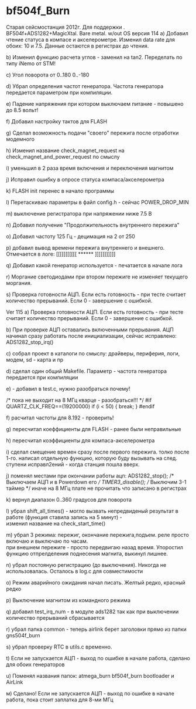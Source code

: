 # bf504f_Burn
Старая сейсмостанция 2012г. Для поддержки . BF504f+ADS1282+MagicXtal. Bare metal. w/out OS
версия 114
  а) Добавил чтение статуса в компасе и акселерометре. Изменил data rate для обоих: 10 и 7.5. Данные остаются в регистрах до чтения.
  
  b) Изменил функцию расчета углов - заменил на tan2. Переделать по типу iNemo от STM!
  
  c) Угол поворота  от 0..180 0..-180
  
  d) Убрал определения частот генератора. Частота генератора передается параметром при компиляции.
  
  e) Падение напряжения при котором выключаем питание  - повышено до 8.5 вольт!
  
  f) Добавил настройку тактов для FLASH
  
  g) Сделал возможность подачи "своего" пережига после отработки модемного
  
  h) Изменил название check_magnet_request на check_magnet_and_power_request по смыслу
  
  i) уменьшил в 2 раза время включения и переключения магнитом
  
  j) Исправил ошибку в опросе статуса компаса/акселерометра
  
  k) FLASH init перенес в начало программы
  
  l) Перетаскиваю параметры в файл config.h - сейчас  POWER_DROP_MIN
  
  m) выключение регистратора при напряжении ниже 7.5 В
  
  n) Добавил получение "Продолжительность внутреннего пережига"
  
  o) Добавил частоту 125 Гц - децимация на 2 от 250
  
  p) добавил вывод времени пережига внутреннего и внешнего. Отмечается в логе: [[[[[[[[[[[ ******  ]]]]]]]]]]]
  
  q) Добавил какой генератор используется - печатается в начале лога
  
  r) Моргание светодиодами при втором пережиге не изменяет текущего моргания.
  
  s) Проверка готовности АЦП. Если есть готовность - при тесте считает количество прерываний. Если 0 - завершение с ошибкой.

Ver 115
  a) Проверка готовности АЦП. Если есть готовность - при тесте считает количество прерываний. Если 0 - завершение с ошибкой.
  
  b) При проверке АЦП оставались включенными прерывания. АЦП начинал сразу работать после инициализации, сейчас исправлено: ADS1282_stop_irq()
  
  c) собрал проект в каталоги по смыслу: драйверы, периферия, логи, модем, sd - карта и пр
  
  d) сделал один общий Makefile. Параметр - частота генератора передается при компиляции
  
  e) - добавил в test.c, нужно разобраться почему!
  
  /* пока не выходит на 8 МГц кварце - разобраться!!!  */
#if QUARTZ_CLK_FREQ==(19200000)
	    if (i < 50) {
		break;
	    }
#endif

  f) расчитал частоты для 8.192 - проверить!
  
  g) пересчитал коеффициенты для FLASH - ранее были неправильные
  
  h) пересчитал коэффициенты для компаса-акселерометра
  
  i) сделал смещение времен сразу после первого пережига. толко после 1-го. написал отдельную функцию, 	которую буду вызывать на след. ступени исправл2ений - когда станция пошла вверх. 

  j) поменял местами при окончании работы ацп:  ADS1282_stop();		/* Выключаем АЦП и в Powerdown его */
						 TIMER3_disable();		/* Выключим 3-1 таймер   */
     иначе на 8 МГц плате не прочитать что записано в регистрах
     
  k) вернул диапазон 0..360 градусов для поворота
  
  l) убрал shift_all_times() - могло вызвать непредвиденый результат в работе (функция ставила запись на 5 минут) -   
     изменил название на check_start_time()
     
  m) убрал 3 режима: пережиг, окончание пережига,подъем. реле просто включаю и выключаю по часам.   
     при внешнем пережиге - просто передвигаю назад время. Упоростил функцию отпрелделения поднесения магнита, выкинул лишнее.
     
  n) убрал постояную регистрацию (до выключения). Никогда не использовалась. Осталось в log.c для совместимости
  
  o) Режим аварийного ожидания начал писать. Желтый редко, красный редко
  
  p) Выключение магнитом из командного режима
  
  q) добавил test_irq_num - в модуле ads1282 так как при выключении количество прерываний сбрасывается
  
  r) убрал папка common - теперь airlink берет заголовки прямо из папки gns504f_burn
  
  s) убрал проверку RTC в utils.c временно.
  
  t) Если не запускается АЦП - выход по ошибке в начале работа, сделано для обоих генераторов
  
  u) Поменял названия папок: atmega_burn bf504f_burn bootloader и AirLink
  
  м) Сделано! Если не запускается АЦП - выход по ошибке в начале работа, пока стоит заплатка для 8-ми МГц

